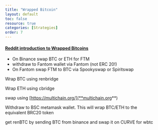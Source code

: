 ```yaml
---
title: "Wrapped Bitcoin"
layout: default
toc: false
resource: true 
categories: [Strategies] 
order: 7
---
```

#### [Reddit introduction to Wrapped Bitcoins](https://www.reddit.com/r/CryptoCurrency/comments/mh2oc7/defi_explained_wrapped_bitcoin/)
* On Binance swap BTC or ETH for FTM
* withdraw to Fantom wallet via Fantom (not ERC 20!)
* On Fantom swap FTM to BTC via Spookyswap or Spiritswap

Wrap BTC using renbridge

Wrap ETH using cbridge

swap using [https://multichain.org/](**multichain.org**)

Withdraw to BSC metamask wallet. This will wrap BTC/ETH to the equivalent BRC20 token

get renBTC by sending BTC from binance and swap it on CURVE for wbtc
